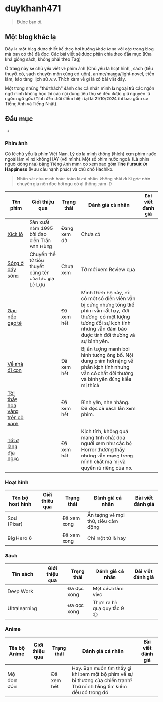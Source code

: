 # duykhanh471
> Được bạn ơi.
## Một blog khác lạ
Đây là một blog được thiết kế theo hơi hướng _khác lạ_ so với các trang blog mà bạn có thể đã đọc. Các bài viết sẽ được phân chia theo đầu mục (Kha khá giống sách, không phải theo Tag).

Ở trang này sẽ chủ yếu viết về phim ảnh (Chủ yếu là hoạt hình), sách (tiểu thuyết có, sách chuyên môn cũng có luôn), anime/manga/light-novel, triển lãm, bảo tàng, lịch sử .v.v. Thích xàm về gì là có bài viết đấy. 

Một trong những "thử thách" dành cho cá nhân mình là ngoại trừ các ngôn ngữ mình không học thì các nội dung tiêu thụ sẽ đều được giữ nguyên từ ngôn ngữ gốc (Tính đến thời điểm hiện tại là 21/10/2024 thì bao gồm có Tiếng Anh và Tiếng Nhật). 

## Đầu mục
- []()

### Phim ảnh
Có lẽ chủ yếu là phim Việt Nam. Lý do là mình không (thích) xem phim nước ngoài lắm vì nó không HAY (với mình). Một số phim nước ngoài (Là phim người đóng nha) bằng Tiếng Anh mình có xem bao gồm **The Pursuit Of Happiness** (Mưu cầu hạnh phúc) và chú chó Hachiko. 

> Nhận xét của mình hoàn toàn là cá nhân, không phải dưới góc nhìn chuyên gia nên đọc hơi ngu có gì thông cảm :D

Tên phim | Giới thiệu qua | Trạng thái | Đánh giá cá nhân | Bài viết đánh giá
--- | --- | --- | --- | ---
[Xích lô]() | Sản xuất năm 1995 bởi đạo diễn Trần Anh Hùng | Đang xem dở | Chưa có | 
[Sóng ở đáy sông](https://www.youtube.com/playlist?list=PLI4DZVYqSXKOVBZMyJJ2A4mHmK-OwSv3O) | Chuyển thể từ tiểu thuyết cùng tên của tác giả Lê Lựu | Chưa xem | Tớ mới xem Review qua | 
[Gạo nếp gạo tẻ]() | | Đã xem hết | Mình thích bộ này, dù có một số diễn viên vẫn bị cứng nhưng tổng thể phim vẫn rất hay, đời thường, có một lượng tương đối sự kịch tính nhưng vẫn đảm bảo được tính đời thường và sự bình yên. |
[Về nhà đi con]() | | Đã xem hết | Bị ấn tượng mạnh bởi hình tượng ông bố. Nội dung phim hơi nặng về phần kịch tính nhưng vẫn có chất đời thường và bình yên đúng kiểu mị thích |
[Tôi thấy hoa vàng trên cỏ xanh]() | | Đã xem hết | Bình yên, nhẹ nhàng. Đã đọc cả sách lẫn xem phim. |
[Tết ở làng địa ngục]() | | Đã xem hết | Kịch tính, không quá mang tính chất dọa người xem như các bộ Horror thường thấy nhưng vẫn mang trong mình chất ma mị và quyến rũ riêng của nó. |

### Hoạt hình 

Tên bộ hoạt hình | Giới thiệu qua | Trạng thái | Đánh giá cá nhân | Bài viết đánh giá
--- | --- | --- | --- | ---
Soul (Pixar) | | Đã xem xong | Ấn tượng về mọi thứ, siêu cảm động | 
Big Hero 6 | | Đã xem xong | Chỉ một từ là hay | 

### Sách
Tên sách | Giới thiệu qua | Trạng thái | Đánh giá cá nhân | Bài viết đánh giá
--- | --- | --- | --- | ---
Deep Work | | Đã đọc xong | Một cách làm việc |
Ultralearning | | Đã đọc xong | Thực ra bỏ qua quy tắc 9 :D |

### Anime
Tên bộ Anime | Giới thiệu qua | Trạng thái | Đánh giá cá nhân | Bài viết đánh giá
--- | --- | --- | --- | ---
Mộ đom đóm | | Đã xem hết | Hay. Bạn muốn tìm thấy gì khi xem một bộ phim về sự bi thương của chiến tranh? Thứ mình hằng tìm kiếm đều có trong đó |

